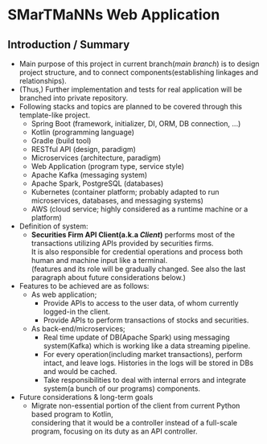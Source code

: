 # SMarTMaNNs Web Application 
## Introduction / Summary
* Main purpose of this project in current branch(<i>main branch</i>) is to design project structure, and to connect components(establishing linkages and relationships).
* (Thus,) Further implementation and tests for real application will be branched into private repository.
* Following stacks and topics are planned to be covered through this template-like project.
  * Spring Boot (framework, initializer, DI, ORM, DB connection, ...)
  * Kotlin (programming language)
  * Gradle (build tool)
  * RESTful API (design, paradigm)
  * Microservices (architecture, paradigm)
  * Web Application (program type, service style)
  * Apache Kafka (messaging system)
  * Apache Spark, PostgreSQL (databases)
  * Kubernetes (container platform; probably adapted to run microservices, databases, and messaging systems)
  * AWS (cloud service; highly considered as a runtime machine or a platform)
* Definition of system:
  * <b>Securities Firm API Client(a.k.a <i>Client</i>)</b> performs most of the transactions utilizing APIs provided by securities firms. <br>
    It is also responsible for credential operations and process both human and machine input like a terminal. <br>
    (features and its role will be gradually changed. See also the last paragraph about future considerations below.)
* Features to be achieved are as follows:
  * As web application; 
    * Provide APIs to access to the user data, of whom currently logged-in the client. 
    * Provide APIs to perform transactions of stocks and securities.
  * As back-end/microservices;
    * Real time update of DB(Apache Spark) using messaging system(Kafka) which is working like a data streaming pipeline.
    * For every operation(including market transactions), perform intact, and leave logs. Histories in the logs will be stored in DBs and would be cached.
    * Take responsibilities to deal with internal errors and integrate system(a bunch of our programs) components.
* Future considerations & long-term goals
  * Migrate non-essential portion of the client from current Python based program to Kotlin, <br>
    considering that it would be a controller instead of a full-scale program, focusing on its duty as an API controller.
